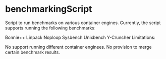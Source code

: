# benchmarkingScript
Script to run benchmarks on various container engines. Currently, the script supports running the following benchmarks:

Bonnie++
Linpack
Noploop
Sysbench
Unixbench
Y-Cruncher
Limitations:

No support running different container enginees.
No provision to merge certain benchmark results.
